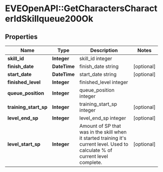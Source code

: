 # EVEOpenAPI::GetCharactersCharacterIdSkillqueue200Ok

## Properties
Name | Type | Description | Notes
------------ | ------------- | ------------- | -------------
**skill_id** | **Integer** | skill_id integer | 
**finish_date** | **DateTime** | finish_date string | [optional] 
**start_date** | **DateTime** | start_date string | [optional] 
**finished_level** | **Integer** | finished_level integer | 
**queue_position** | **Integer** | queue_position integer | 
**training_start_sp** | **Integer** | training_start_sp integer | [optional] 
**level_end_sp** | **Integer** | level_end_sp integer | [optional] 
**level_start_sp** | **Integer** | Amount of SP that was in the skill when it started training it&#39;s current level. Used to calculate % of current level complete. | [optional] 



